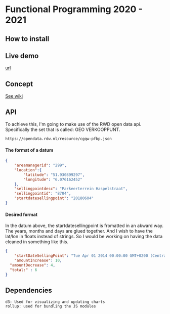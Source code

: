 # Functional Programming 2020 - 2021

## How to install

## Live demo

[url](https://zekkieb.github.io/functional-programming/)

## Concept

[See wiki](https://github.com/ZekkieB/functional-programming/wiki/The-concept)


## API

To achieve this, I'm going to make use of the RWD open data api. Specifically the set that is called: GEO VERKOOPPUNT.

```
https://opendata.rdw.nl/resource/cgqw-pfbp.json
```

#### The format of a datum 

```json
{
	"areamanagerid": "299",
	"location":{
		"latitude": "51.930899297",
		"longitude": "6.076162452"
	},
	"sellingpointdesc": "Parkeerterrein Haspelstraat",
	"sellingpointid": "8704",
	"startdatesellingpoint": "20180604"
}
```

#### Desired format

In the datum above, the startdatesellingpoint is fromatted in an akward way. The years, months and days are glued together. And I wish to have the lat/lon in floats instead of strings. So I would be working on having the data cleaned in something like this.

```json
{
	"startDateSellingPoint": "Tue Apr 01 2014 00:00:00 GMT+0200 (Central European Summer Time)",
	"amountIncrease": 10,
  "amountDecrease": 4,
  "total:" : 6
}
```


## Dependencies

```
d3: Used for visualizing and updating charts
rollup: used for bundling the JS modules
```